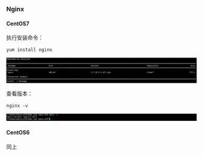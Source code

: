### Nginx

#### CentOS7

执行安装命令：

```
yum install nginx
```

![](/assets/nginx1.png)  


查看版本：

```
nginx -v
```

![](/assets/nginx2.png)  


#### CentOS6

同上

